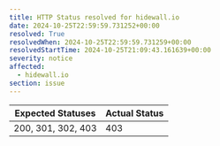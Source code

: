 ```yaml
---
title: HTTP Status resolved for hidewall.io
date: 2024-10-25T22:59:59.731252+00:00
resolved: True
resolvedWhen: 2024-10-25T22:59:59.731259+00:00
resolvedStartTime: 2024-10-25T21:09:43.161639+00:00
severity: notice
affected:
  - hidewall.io
section: issue
---
```


| Expected Statuses | Actual Status  |
|-------------------|----------------|
| 200, 301, 302, 403 | 403 |
